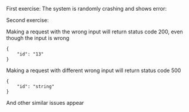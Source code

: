 First exercise:
    The system is randomly crashing and shows error:

Second exercise:

Making a request with the wrong input will return status code 200, even though the input is wrong
```
{
    "id": "13"
}
```

Making a request with different wrong input will return status code 500
```
{
    "id": "string"
}
```

And other similar issues appear


